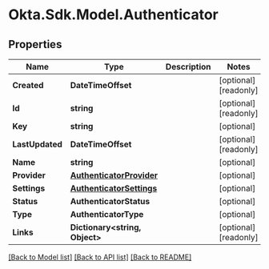 # Okta.Sdk.Model.Authenticator

## Properties

Name | Type | Description | Notes
------------ | ------------- | ------------- | -------------
**Created** | **DateTimeOffset** |  | [optional] [readonly] 
**Id** | **string** |  | [optional] [readonly] 
**Key** | **string** |  | [optional] 
**LastUpdated** | **DateTimeOffset** |  | [optional] [readonly] 
**Name** | **string** |  | [optional] 
**Provider** | [**AuthenticatorProvider**](AuthenticatorProvider.md) |  | [optional] 
**Settings** | [**AuthenticatorSettings**](AuthenticatorSettings.md) |  | [optional] 
**Status** | **AuthenticatorStatus** |  | [optional] 
**Type** | **AuthenticatorType** |  | [optional] 
**Links** | **Dictionary&lt;string, Object&gt;** |  | [optional] [readonly] 

[[Back to Model list]](../README.md#documentation-for-models) [[Back to API list]](../README.md#documentation-for-api-endpoints) [[Back to README]](../README.md)


